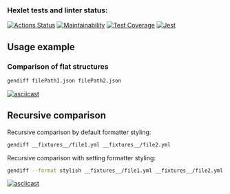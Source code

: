 ### Hexlet tests and linter status:
[![Actions Status](https://github.com/webdb81/frontend-project-46/workflows/hexlet-check/badge.svg)](https://github.com/webdb81/frontend-project-46/actions)
[![Maintainability](https://api.codeclimate.com/v1/badges/156b68720f2aac60f94e/maintainability)](https://codeclimate.com/github/webdb81/frontend-project-46/maintainability)
[![Test Coverage](https://api.codeclimate.com/v1/badges/156b68720f2aac60f94e/test_coverage)](https://codeclimate.com/github/webdb81/frontend-project-46/test_coverage)
[![Jest](https://github.com/webdb81/frontend-project-46/actions/workflows/jest.yml/badge.svg)](https://github.com/webdb81/frontend-project-46/actions/workflows/jest.yml)


## Usage example

### Comparison of flat structures

```bash
gendiff filePath1.json filePath2.json
```

[![asciicast](https://asciinema.org/a/S1WWBh3EodPebO96rxY54qyPk.svg)](https://asciinema.org/a/S1WWBh3EodPebO96rxY54qyPk)

## Recursive comparison

Recursive comparison by default formatter styling:

```bash
gendiff __fixtures__/file1.yml __fixtures__/file2.yml
```

Recursive comparison with setting formatter styling:

```bash
gendiff --format stylish __fixtures__/file1.yml __fixtures__/file2.yml
```

[![asciicast](https://asciinema.org/a/kKBZkFY97kXqpJa1nQWPpak39.svg)](https://asciinema.org/a/kKBZkFY97kXqpJa1nQWPpak39)
